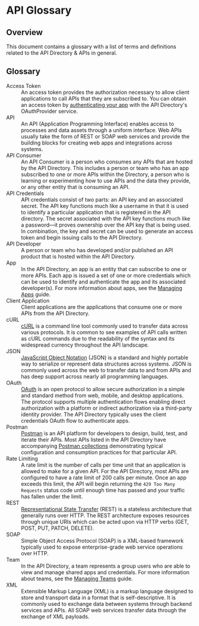 # API Glossary

## Overview

This document contains a glossary with a list of terms and definitions related to the API Directory & APIs in general.

## Glossary

<dl>

<dt>Access Token</dt>
<dd>An access token provides the authorization necessary to allow client applications to call APIs that they are subscribed to. You can obtain an access token by <a href="https://dir.api.it.umich.edu/guides/oauth-authentication" target="_blank">authenticating your app</a> with the API Directory's OAuthProvider service.</dd>
<dt>API</dt>
<dd>An API (Application Programming Interface) enables access to processes and data assets through a uniform interface. Web APIs usually take the form of REST or SOAP web services and provide the building blocks for creating web apps and integrations across systems.</dd>

<dt>API Consumer</dt>
<dd>An API Consumer is a person who consumes any APIs that are hosted by the API Directory. This includes a person or team who has an app subscribed to one or more APIs within the Directory, a person who is learning or experimenting how to use APIs and the data they provide, or any other entity that is consuming an API.</dd>

<dt>API Credentials</dt>
<dd>API credentials consist of two parts: an API key and an associated secret. The API key functions much like a username in that it is used to identify a particular application that is registered in the API directory. The secret associated with the API key functions much like a password—it proves ownership over the API key that is being used. In combination, the key and secret can be used to generate an access token and begin issuing calls to the API Directory.</dd>

<dt>API Developer</dt>
<dd>A person or team who has developed and/or published an API product that is hosted within the API Directory.</dd>

<dt>App</dt>
<dd>In the API Directory, an app is an entity that can subscribe to one or more APIs. Each app is issued a set of one or more credentials which can be used to identify and authenticate the app and its associated developer(s). For more information about apps, see the <a href="https://dir.api.it.umich.edu/guides/managing-apps" target="_blank">Managing Apps</a> guide.</dd>

<dt>Client Application</dt>
<dd>Client applications are the applications that consume one or more APIs from the API Directory.</dd>

<dt>cURL</dt>
<dd><a href="https://curl.haxx.se/" target="_blank" rel="noreferrer">cURL</a> is a command line tool commonly used to transfer data across various protocols. It is common to see examples of API calls written as cURL commands due to the readability of the syntax and its widespread currency throughout the API landscape.</dd>

<dt>JSON</dt>
<dd><a href="https://www.json.org/json-en.html" target="_blank">JavaScript Object Notation</a> (JSON) is a standard and highly portable way to serialize or represent data structures across systems. JSON is commonly used across the web to transfer data to and from APIs and has deep support across nearly all programming languages.</dd>

<dt>OAuth</dt>
<dd><a href="https://oauth.net/" target="_blank">OAuth</a> is an open protocol to allow secure authorization in a simple and standard method from web, mobile, and desktop applications. The protocol supports multiple authentication flows enabling direct authorization with a platform or indirect authorization via a third-party identity provider. The API Directory typically uses the client credentials OAuth flow to authenticate apps.</dd>

<dt>Postman</dt>
<dd><a href="https://www.postman.com/" target="_blank">Postman</a> is an API platform for developers to design, build, test, and iterate their APIs. Most APIs listed in the API Directory have accompanying <a href="https://drive.google.com/drive/folders/1OdXufmwJJ_Qy-uSJImlmZImCkN-RqBCE" target="_blank">Postman collections</a> demonstrating typical configuration and consumption practices for that particular API.</dd>

<dt>Rate Limiting</dt>
<dd>A rate limit is the number of calls per time unit that an application is allowed to make for a given API. For the API Directory, most APIs are configured to have a rate limit of 200 calls per minute. Once an app exceeds this limit, the API will begin returning the <code>429 Too Many Requests</code> status code until enough time has passed and your traffic has fallen under the limit.</dd>

<dt>REST</dt>
<dd><a href="https://en.wikipedia.org/wiki/Representational_state_transfer" target="_blank">Representational State Transfer</a> (REST) is a stateless architecture that generally runs over HTTP. The REST architecture exposes resources through unique URIs which can be acted upon via HTTP verbs (GET, POST, PUT, PATCH, DELETE).</dd>

<dt>SOAP</dt>
<dd>Simple Object Access Protocol (SOAP) is a XML-based framework typically used to expose enterprise-grade web service operations over HTTP.</dd>

<dt>Team</dt>
<dd>In the API Directory, a team represents a group users who are able to view and manage shared apps and credentials. For more information about teams, see the <a href="https://dir.api.it.umich.edu/guides/managing-teams" target="_blank">Managing Teams</a> guide.</dd>

<dt>XML</dt>
<dd>Extensible Markup Language (XML) is a markup language designed to store and transport data in a format that is self-descriptive. It is commonly used to exchange data between systems through backend services and APIs. All SOAP web services transfer data through the exchange of XML payloads.</dd>

</dl>

